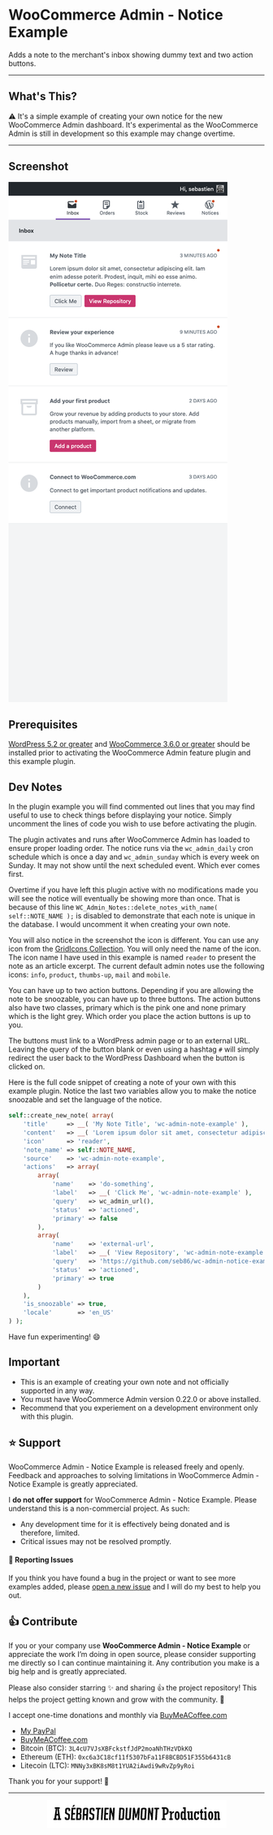 # WooCommerce Admin - Notice Example

Adds a note to the merchant's inbox showing dummy text and two action buttons.

---

## What's This?

:warning: It's a simple example of creating your own notice for the new WooCommerce Admin dashboard. It's experimental as the WooCommerce Admin is still in development so this example may change overtime.

---

## Screenshot

![Screenshot of the example notice](https://raw.githubusercontent.com/seb86/wc-admin-notice-example/master/screenshot.png)

## Prerequisites

[WordPress 5.2 or greater](https://wordpress.org/download/) and [WooCommerce 3.6.0 or greater](https://wordpress.org/plugins/woocommerce/) should be installed prior to activating the WooCommerce Admin feature plugin and this example plugin.

## Dev Notes

In the plugin example you will find commented out lines that you may find useful to use to check things before displaying your notice. Simply uncomment the lines of code you wish to use before activating the plugin.

The plugin activates and runs after WooCommerce Admin has loaded to ensure proper loading order. The notice runs via the `wc_admin_daily` cron schedule which is once a day and `wc_admin_sunday` which is every week on Sunday. It may not show until the next scheduled event. Which ever comes first.

Overtime if you have left this plugin active with no modifications made you will see the notice will eventually be showing more than once. That is because of this line ```WC_Admin_Notes::delete_notes_with_name( self::NOTE_NAME );``` is disabled to demonstrate that each note is unique in the database. I would uncomment it when creating your own note.

You will also notice in the screenshot the icon is different. You can use any icon from the [GridIcons Collection](http://automattic.github.io/gridicons/). You will only need the name of the icon. The icon name I have used in this example is named `reader` to present the note as an article excerpt. The current default admin notes use the following icons: `info`, `product`, `thumbs-up`, `mail` and `mobile`.

You can have up to two action buttons. Depending if you are allowing the note to be snoozable, you can have up to three buttons. The action buttons also have two classes, primary which is the pink one and none primary which is the light grey. Which order you place the action buttons is up to you.

The buttons must link to a WordPress admin page or to an external URL. Leaving the query of the button blank or even using a hashtag `#` will simply redirect the user back to the WordPress Dashboard when the button is clicked on.

Here is the full code snippet of creating a note of your own with this example plugin. Notice the last two variables allow you to make the notice snoozable and set the language of the notice.

```php
self::create_new_note( array(
	'title'     => __( 'My Note Title', 'wc-admin-note-example' ),
	'content'   => __( 'Lorem ipsum dolor sit amet, consectetur adipiscing elit. Iam enim adesse poterit. Prodest, inquit, mihi eo esse animo. <strong>Pollicetur certe.</strong> Duo Reges: constructio interrete.', 'wc-admin-note-example' ),
	'icon'      => 'reader',
	'note_name' => self::NOTE_NAME,
	'source'    => 'wc-admin-note-example',
	'actions'   => array(
		array(
			'name'    => 'do-something',
			'label'   => __( 'Click Me', 'wc-admin-note-example' ),
			'query'   => wc_admin_url(),
			'status'  => 'actioned',
			'primary' => false
		),
		array(
			'name'    => 'external-url',
			'label'   => __( 'View Repository', 'wc-admin-note-example' ),
			'query'   => 'https://github.com/seb86/wc-admin-notice-example',
			'status'  => 'actioned',
			'primary' => true
		)
	),
	'is_snoozable' => true,
	'locale'       => 'en_US'
) );
```

Have fun experimenting! 😄

## Important

* This is an example of creating your own note and not officially supported in any way.
* You must have WooCommerce Admin version 0.22.0 or above installed.
* Recommend that you experiement on a development environment only with this plugin.

## ⭐ Support

WooCommerce Admin - Notice Example is released freely and openly. Feedback and approaches to solving limitations in WooCommerce Admin - Notice Example is greatly appreciated.

I **do not offer support** for WooCommerce Admin - Notice Example. Please understand this is a non-commercial project. As such:

* Any development time for it is effectively being donated and is therefore, limited.
* Critical issues may not be resolved promptly.

#### 📝 Reporting Issues

If you think you have found a bug in the project or want to see more examples added, please [open a new issue](https://github.com/seb86/wp-admin-feedback-modal/issues/new) and I will do my best to help you out.

## 👍 Contribute

If you or your company use **WooCommerce Admin - Notice Example** or appreciate the work I’m doing in open source, please consider supporting me directly so I can continue maintaining it. Any contribution you make is a big help and is greatly appreciated.

Please also consider starring ✨ and sharing 👍 the project repository! This helps the project getting known and grow with the community. 🙏

I accept one-time donations and monthly via [BuyMeACoffee.com](https://www.buymeacoffee.com/sebastien)

* [My PayPal](https://www.paypal.me/codebreaker)
* [BuyMeACoffee.com](https://www.buymeacoffee.com/sebastien)
* Bitcoin (BTC): `3L4cU7VJsXBFckstfJdP2moaNhTHzVDkKQ`
* Ethereum (ETH): `0xc6a3C18cf11f5307bFa11F8BCBD51F355b6431cB`
* Litecoin (LTC): `MNNy3xBK8sM8t1YUA2iAwdi9wRvZp9yRoi`

Thank you for your support! 🙌

---

<p align="center">
	<img src="https://raw.githubusercontent.com/seb86/my-open-source-readme-template/master/a-sebastien-dumont-production.png" width="353">
</p>